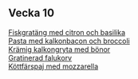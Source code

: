 ## Vecka 10

  [Fiskgratäng med citron och basilika](/recipes/fisk/fiskgratang-med-citron-och-basilika.md)<br/>[Pasta med kalkonbacon och broccoli](/recipes/kyckling/pasta-med-kalkonbacon-och-broccoli.md)<br/>[Krämig kalkongryta med bönor](/recipes/kyckling/kramig-kalkongryta-med-bonor.md)<br/>[Gratinerad falukorv](/recipes/korv/gratinerad-falukorv.md)<br/>[Köttfärspaj med mozzarella](/recipes/kottfars/kottfarspaj-med-mozzarella.md)
